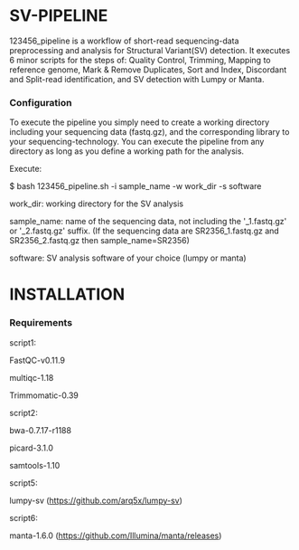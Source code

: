 # SV-PIPELINE

123456_pipeline is a workflow of short-read sequencing-data preprocessing and analysis for Structural Variant(SV) detection. It executes 6 minor scripts for the steps of: Quality Control, Trimming, Mapping to reference genome, Mark & Remove Duplicates, Sort and Index, Discordant and Split-read identification, and SV detection with Lumpy or Manta.

### Configuration
To execute the pipeline you simply need to create a working directory including your sequencing data (fastq.gz), and the corresponding library to your sequencing-technology. You can execute the pipeline from any directory as long as you define a working path for the analysis.

Execute:

$ bash 123456_pipeline.sh -i sample_name -w work_dir -s software


work_dir: working directory for the SV analysis

sample_name: name of the sequencing data, not including the '_1.fastq.gz' or '_2.fastq.gz' suffix. (If the sequencing data are SR2356_1.fastq.gz and SR2356_2.fastq.gz then sample_name=SR2356)

software: SV analysis software of your choice (lumpy or manta)


# INSTALLATION


### Requirements

script1:

FastQC-v0.11.9

multiqc-1.18

Trimmomatic-0.39



script2:

bwa-0.7.17-r1188

picard-3.1.0

samtools-1.10



script5:

lumpy-sv (https://github.com/arq5x/lumpy-sv)



script6:

manta-1.6.0 (https://github.com/Illumina/manta/releases)


